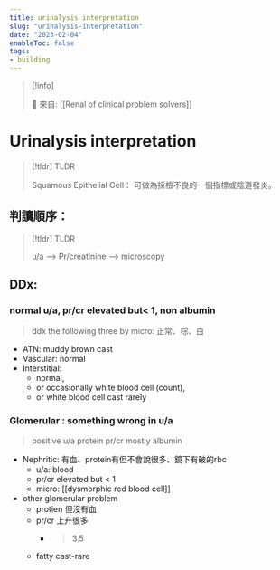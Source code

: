 ```yaml
---
title: urinalysis interpretation
slug: "urinalysis-interpretation"
date: "2023-02-04"
enableToc: false
tags:
- building
---
```


> [!info]
>
> 🌱 來自: [[Renal of clinical problem solvers]]

# Urinalysis interpretation

> [!tldr] TLDR
>
> Squamous Epithelial Cell：
> 可做為採檢不良的一個指標或陰道發炎。

## 判讀順序：

> [!tldr] TLDR
>
> u/a --> Pr/creatinine --> microscopy

## DDx:

### normal u/a, pr/cr elevated but< 1, non albumin

> ddx the following three by micro: 正常、棕、白

* ATN: muddy brown cast
* Vascular: normal
* Interstitial:
	* normal,
	* or occasionally white blood cell (count),
	* or white blood cell cast rarely

### Glomerular : something wrong in u/a

> positive u/a protein
> pr/cr mostly albumin

* Nephritic: 有血、protein有但不會說很多、鏡下有破的rbc
	* u/a: blood
	* pr/cr elevated but < 1
	* micro: [[dysmorphic red blood cell]]
* other glomerular problem
	* protien 但沒有血
	* pr/cr 上升很多
		* > 3.5
	* fatty cast-rare

